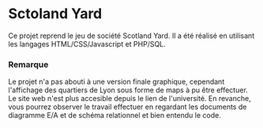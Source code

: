 # Sctoland Yard
Ce projet reprend le jeu de société Scotland Yard. Il a été réalisé en utilisant les langages HTML/CSS/Javascript et PHP/SQL.

### Remarque
Le projet n'a pas abouti à une version finale graphique, cependant l'affichage des quartiers de Lyon sous forme de maps à pu être effectuer. Le site web n'est plus accesible depuis le lien de l'université. En revanche, vous pourrez observer le travail effectuer en regardant les documents de diagramme E/A et de schéma relationnel et bien entendu le code. 